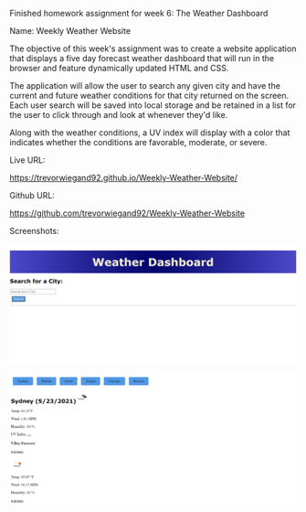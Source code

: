 Finished homework assignment for week 6: The Weather Dashboard

Name: Weekly Weather Website

The objective of this week's assignment was to create a website application that displays a five day forecast weather dashboard that will run in the browser and feature dynamically updated HTML and CSS.

The application will allow the user to search any given city and have the current and future weather conditions for that city returned on the screen. Each user search will be saved into local storage and be retained in a list for the user to click through and look at whenever they'd like.  

Along with the weather conditions, a UV index will display with a color that indicates whether the conditions are favorable, moderate, or severe.

Live URL:

https://trevorwiegand92.github.io/Weekly-Weather-Website/

Github URL:

https://github.com/trevorwiegand92/Weekly-Weather-Website


Screenshots:

![Here's a screenshot of the finished index page.](./assets/images/initial_index_screenshot.png)

![Here's a screenshot of the finished index page.](./assets/images/weather_displayed_screenshot.png)

